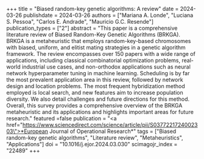 +++
title = "Biased random-key genetic algorithms: A review"
date = 2024-03-26
publishdate = 2024-03-26
authors = ["Mariana A. Londe", "Luciana S. Pessoa", "Carlos E. Andrade", "Mauricio G.C. Resende"]
publication_types = ["2"]
abstract = "This paper is a comprehensive literature review of Biased Random-Key Genetic Algorithms (BRKGA). BRKGA is a metaheuristic that employs random-key-based chromosomes with biased, uniform, and elitist mating strategies in a genetic algorithm framework. The review encompasses over 150 papers with a wide range of applications, including classical combinatorial optimization problems, real-world industrial use cases, and non-orthodox applications such as neural network hyperparameter tuning in machine learning. Scheduling is by far the most prevalent application area in this review, followed by network design and location problems. The most frequent hybridization method employed is local search, and new features aim to increase population diversity. We also detail challenges and future directions for this method. Overall, this survey provides a comprehensive overview of the BRKGA metaheuristic and its applications and highlights important areas for future research."
featured =false
publication = "<a href=\"https://www.sciencedirect.com/science/article/pii/S0377221724002303\">*European Journal of Operational Research*</a>"
tags = ["Biased random-key genetic algorithms", "Literature review", "Metaheuristics", "Applications"]
doi = "10.1016/j.ejor.2024.03.030"
scimagojr_index = "22489"
+++

